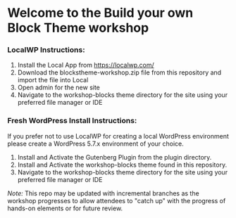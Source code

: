 # Welcome to the Build your own Block Theme workshop

### LocalWP Instructions:

1. Install the Local App from https://localwp.com/
2. Download the blockstheme-workshop.zip file from this repository and import the file into Local
3. Open admin for the new site
4. Navigate to the workshop-blocks theme directory for the site using your preferred file manager or IDE

### Fresh WordPress Install Instructions:
If you prefer not to use LocalWP for creating a local WordPress environment please create a WordPress 5.7.x environment of your choice.

1. Install and Activate the Gutenberg Plugin from the plugin directory.
2. Install and Activate the workshop-blocks theme found in this repository.
3. Navigate to the workshop-blocks theme directory for the site using your preferred file manager or IDE

_Note:_ This repo may be updated with incremental branches as the workshop progresses to allow attendees to "catch up" with the progress of hands-on elements or for future review.